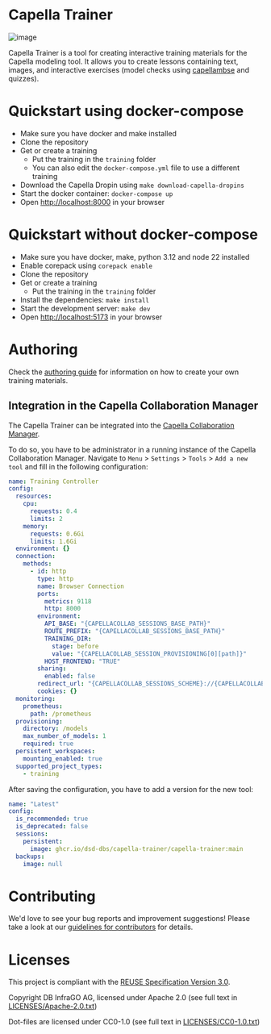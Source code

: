 <!--
 ~ Copyright DB InfraGO AG and contributors
 ~ SPDX-License-Identifier: Apache-2.0
 -->

# Capella Trainer

![image](https://github.com/DSD-DBS/capella-trainer/actions/workflows/lint.yml/badge.svg)

Capella Trainer is a tool for creating interactive training materials for the
Capella modeling tool. It allows you to create lessons containing text, images,
and interactive exercises (model checks using [capellambse](https://github.com/DSD-DBS/py-capellambse) and quizzes).

# Quickstart using docker-compose

- Make sure you have docker and make installed
- Clone the repository
- Get or create a training
  - Put the training in the `training` folder
  - You can also edit the `docker-compose.yml` file to use a different training
- Download the Capella Dropin using `make download-capella-dropins`
- Start the docker container: `docker-compose up`
- Open [http://localhost:8000](http://localhost:8000) in your browser

# Quickstart without docker-compose

- Make sure you have docker, make, python 3.12 and node 22 installed
- Enable corepack using `corepack enable`
- Clone the repository
- Get or create a training
  - Put the training in the `training` folder
- Install the dependencies: `make install`
- Start the development server: `make dev`
- Open [http://localhost:5173](http://localhost:5173) in your browser

# Authoring

Check the [authoring guide](AUTHORING.md) for information on how to create your
own training materials.

## Integration in the Capella Collaboration Manager

The Capella Trainer can be integrated into the [Capella Collaboration Manager](https://github.com/DSD-DBS/capella-collab-manager).

To do so, you have to be administrator in a running instance of the Capella Collaboration Manager.
Navigate to `Menu` > `Settings` > `Tools` > `Add a new tool` and fill in the following configuration:

```yml
name: Training Controller
config:
  resources:
    cpu:
      requests: 0.4
      limits: 2
    memory:
      requests: 0.6Gi
      limits: 1.6Gi
  environment: {}
  connection:
    methods:
      - id: http
        type: http
        name: Browser Connection
        ports:
          metrics: 9118
          http: 8000
        environment:
          API_BASE: "{CAPELLACOLLAB_SESSIONS_BASE_PATH}"
          ROUTE_PREFIX: "{CAPELLACOLLAB_SESSIONS_BASE_PATH}"
          TRAINING_DIR:
            stage: before
            value: "{CAPELLACOLLAB_SESSION_PROVISIONING[0][path]}"
          HOST_FRONTEND: "TRUE"
        sharing:
          enabled: false
        redirect_url: "{CAPELLACOLLAB_SESSIONS_SCHEME}://{CAPELLACOLLAB_SESSIONS_HOST}:{CAPELLACOLLAB_SESSIONS_PORT}{CAPELLACOLLAB_SESSIONS_BASE_PATH}/"
        cookies: {}
  monitoring:
    prometheus:
      path: /prometheus
  provisioning:
    directory: /models
    max_number_of_models: 1
    required: true
  persistent_workspaces:
    mounting_enabled: true
  supported_project_types:
    - training
```

After saving the configuration, you have to add a version for the new tool:

```yml
name: "Latest"
config:
  is_recommended: true
  is_deprecated: false
  sessions:
    persistent:
      image: ghcr.io/dsd-dbs/capella-trainer/capella-trainer:main
  backups:
    image: null
```

# Contributing

We'd love to see your bug reports and improvement suggestions! Please take a
look at our [guidelines for contributors](CONTRIBUTING.md) for details.

# Licenses

This project is compliant with the
[REUSE Specification Version 3.0](https://git.fsfe.org/reuse/docs/src/commit/d173a27231a36e1a2a3af07421f5e557ae0fec46/spec.md).

Copyright DB InfraGO AG, licensed under Apache 2.0 (see full text in
[LICENSES/Apache-2.0.txt](LICENSES/Apache-2.0.txt))

Dot-files are licensed under CC0-1.0 (see full text in
[LICENSES/CC0-1.0.txt](LICENSES/CC0-1.0.txt))
